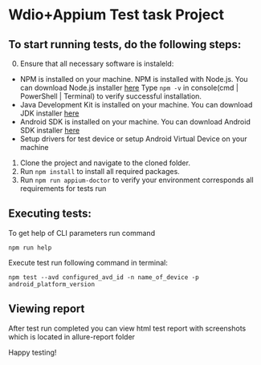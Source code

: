 Wdio+Appium Test task Project
=================================================

## To start running tests, do the following steps:

0) Ensure that all necessary software is instaleld:
* NPM is installed on your machine. NPM is installed with Node.js. You can download Node.js installer [here](http://www.oracle.com/technetwork/java/javase/downloads/index.html)
Type `npm -v` in console(cmd | PowerShell | Terminal) to verify successful installation. 
* Java Development Kit is installed on your machine. You can download JDK installer [here](https://developer.android.com/studio/#downloads)
* Android SDK is installed on your machine.  You can download Android SDK installer [here](https://developer.android.com/studio/#downloads)
* Setup drivers for test device or setup Android Virtual Device on your machine

1) Clone the project and navigate to the cloned folder.
2) Run `npm install` to install all required packages.
3) Run `npm run appium-doctor` to verify your environment corresponds all requirements for tests run


## Executing tests:
To get help of CLI parameters run command 
```text
npm run help
```

Execute test run following command in terminal:
```text
npm test --avd configured_avd_id -n name_of_device -p android_platform_version
```

## Viewing report
After test run completed you can view html test report with screenshots which is located in allure-report folder

Happy testing!